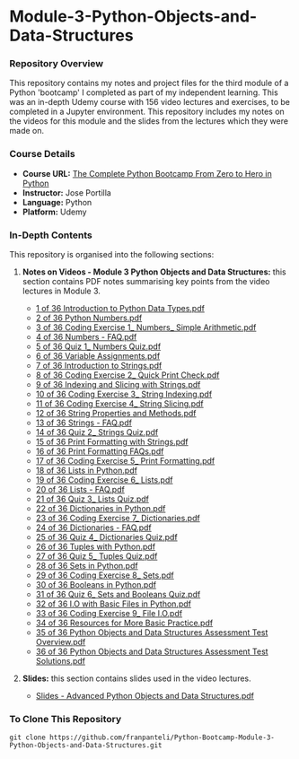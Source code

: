 # Module-3-Python-Objects-and-Data-Structures
### Repository Overview

This repository contains my notes and project files for the third module of a Python 'bootcamp' I completed as part of my independent learning. This was an in-depth Udemy course with 156 video lectures and exercises, to be completed in a Jupyter environment. This repository includes my notes on the videos for this module and the slides from the lectures which they were made on.

### Course Details
- **Course URL:** [The Complete Python Bootcamp From Zero to Hero in Python](https://www.udemy.com/course/complete-python-bootcamp/?couponCode=ST18MT62524)
- **Instructor:** Jose Portilla
- **Language:** Python
- **Platform:** Udemy

### In-Depth Contents
This repository is organised into the following sections:

1. **Notes on Videos - Module 3 Python Objects and Data Structures:**
   this section contains PDF notes summarising key points from the video lectures in Module 3.
   - [1 of 36 Introduction to Python Data Types.pdf](Notes%20on%20Videos%20-%20Module%203%20Python%20Objects%20and%20Data%20Structures/1%20of%2036%20Introduction%20to%20Python%20Data%20Types.pdf)
   - [2 of 36 Python Numbers.pdf](Notes%20on%20Videos%20-%20Module%203%20Python%20Objects%20and%20Data%20Structures/2%20of%2036%20Python%20Numbers.pdf)
   - [3 of 36 Coding Exercise 1_ Numbers_ Simple Arithmetic.pdf](Notes%20on%20Videos%20-%20Module%203%20Python%20Objects%20and%20Data%20Structures/3%20of%2036%20Coding%20Exercise%201_%20Numbers_%20Simple%20Arithmetic.pdf)
   - [4 of 36 Numbers - FAQ.pdf](Notes%20on%20Videos%20-%20Module%203%20Python%20Objects%20and%20Data%20Structures/4%20of%2036%20Numbers%20-%20FAQ.pdf)
   - [5 of 36 Quiz 1_ Numbers Quiz.pdf](Notes%20on%20Videos%20-%20Module%203%20Python%20Objects%20and%20Data%20Structures/5%20of%2036%20Quiz%201_%20Numbers%20Quiz.pdf)
   - [6 of 36 Variable Assignments.pdf](Notes%20on%20Videos%20-%20Module%203%20Python%20Objects%20and%20Data%20Structures/6%20of%2036%20Variable%20Assignments.pdf)
   - [7 of 36 Introduction to Strings.pdf](Notes%20on%20Videos%20-%20Module%203%20Python%20Objects%20and%20Data%20Structures/7%20of%2036%20Introduction%20to%20Strings.pdf)
   - [8 of 36 Coding Exercise 2_ Quick Print Check.pdf](Notes%20on%20Videos%20-%20Module%203%20Python%20Objects%20and%20Data%20Structures/8%20of%2036%20Coding%20Exercise%202_%20Quick%20Print%20Check.pdf)
   - [9 of 36 Indexing and Slicing with Strings.pdf](Notes%20on%20Videos%20-%20Module%203%20Python%20Objects%20and%20Data%20Structures/9%20of%2036%20Indexing%20and%20Slicing%20with%20Strings.pdf)
   - [10 of 36 Coding Exercise 3_ String Indexing.pdf](Notes%20on%20Videos%20-%20Module%203%20Python%20Objects%20and%20Data%20Structures/10%20of%2036%20Coding%20Exercise%203_%20String%20Indexing.pdf)
   - [11 of 36 Coding Exercise 4_ String Slicing.pdf](Notes%20on%20Videos%20-%20Module%203%20Python%20Objects%20and%20Data%20Structures/11%20of%2036%20Coding%20Exercise%204_%20String%20Slicing.pdf)
   - [12 of 36 String Properties and Methods.pdf](Notes%20on%20Videos%20-%20Module%203%20Python%20Objects%20and%20Data%20Structures/12%20of%2036%20String%20Properties%20and%20Methods.pdf)
   - [13 of 36 Strings - FAQ.pdf](Notes%20on%20Videos%20-%20Module%203%20Python%20Objects%20and%20Data%20Structures/13%20of%2036%20Strings%20-%20FAQ.pdf)
   - [14 of 36 Quiz 2_ Strings Quiz.pdf](Notes%20on%20Videos%20-%20Module%203%20Python%20Objects%20and%20Data%20Structures/14%20of%2036%20Quiz%202_%20Strings%20Quiz.pdf)
   - [15 of 36 Print Formatting with Strings.pdf](Notes%20on%20Videos%20-%20Module%203%20Python%20Objects%20and%20Data%20Structures/15%20of%2036%20Print%20Formatting%20with%20Strings.pdf)
   - [16 of 36 Print Formatting FAQs.pdf](Notes%20on%20Videos%20-%20Module%203%20Python%20Objects%20and%20Data%20Structures/16%20of%2036%20Print%20Formatting%20FAQs.pdf)
   - [17 of 36 Coding Exercise 5_ Print Formatting.pdf](Notes%20on%20Videos%20-%20Module%203%20Python%20Objects%20and%20Data%20Structures/17%20of%2036%20Coding%20Exercise%205_%20Print%20Formatting.pdf)
   - [18 of 36 Lists in Python.pdf](Notes%20on%20Videos%20-%20Module%203%20Python%20Objects%20and%20Data%20Structures/18%20of%2036%20Lists%20in%20Python.pdf)
   - [19 of 36 Coding Exercise 6_ Lists.pdf](Notes%20on%20Videos%20-%20Module%203%20Python%20Objects%20and%20Data%20Structures/19%20of%2036%20Coding%20Exercise%206_%20Lists.pdf)
   - [20 of 36 Lists - FAQ.pdf](Notes%20on%20Videos%20-%20Module%203%20Python%20Objects%20and%20Data%20Structures/20%20of%2036%20Lists%20-%20FAQ.pdf)
   - [21 of 36 Quiz 3_ Lists Quiz.pdf](Notes%20on%20Videos%20-%20Module%203%20Python%20Objects%20and%20Data%20Structures/21%20of%2036%20Quiz%203_%20Lists%20Quiz.pdf)
   - [22 of 36 Dictionaries in Python.pdf](Notes%20on%20Videos%20-%20Module%203%20Python%20Objects%20and%20Data%20Structures/22%20of%2036%20Dictionaries%20in%20Python.pdf)
   - [23 of 36 Coding Exercise 7_ Dictionaries.pdf](Notes%20on%20Videos%20-%20Module%203%20Python%20Objects%20and%20Data%20Structures/23%20of%2036%20Coding%20Exercise%207_%20Dictionaries.pdf)
   - [24 of 36 Dictionaries - FAQ.pdf](Notes%20on%20Videos%20-%20Module%203%20Python%20Objects%20and%20Data%20Structures/24%20of%2036%20Dictionaries%20-%20FAQ.pdf)
   - [25 of 36 Quiz 4_ Dictionaries Quiz.pdf](Notes%20on%20Videos%20-%20Module%203%20Python%20Objects%20and%20Data%20Structures/25%20of%2036%20Quiz%204_%20Dictionaries%20Quiz.pdf)
   - [26 of 36 Tuples with Python.pdf](Notes%20on%20Videos%20-%20Module%203%20Python%20Objects%20and%20Data%20Structures/26%20of%2036%20Tuples%20with%20Python.pdf)
   - [27 of 36 Quiz 5_ Tuples Quiz.pdf](Notes%20on%20Videos%20-%20Module%203%20Python%20Objects%20and%20Data%20Structures/27%20of%2036%20Quiz%205_%20Tuples%20Quiz.pdf)
   - [28 of 36 Sets in Python.pdf](Notes%20on%20Videos%20-%20Module%203%20Python%20Objects%20and%20Data%20Structures/28%20of%2036%20Sets%20in%20Python.pdf)
   - [29 of 36 Coding Exercise 8_ Sets.pdf](Notes%20on%20Videos%20-%20Module%203%20Python%20Objects%20and%20Data%20Structures/29%20of%2036%20Coding%20Exercise%208_%20Sets.pdf)
   - [30 of 36 Booleans in Python.pdf](Notes%20on%20Videos%20-%20Module%203%20Python%20Objects%20and%20Data%20Structures/30%20of%2036%20Booleans%20in%20Python.pdf)
   - [31 of 36 Quiz 6_ Sets and Booleans Quiz.pdf](Notes%20on%20Videos%20-%20Module%203%20Python%20Objects%20and%20Data%20Structures/31%20of%2036%20Quiz%206_%20Sets%20and%20Booleans%20Quiz.pdf)
   - [32 of 36 I.O with Basic Files in Python.pdf](Notes%20on%20Videos%20-%20Module%203%20Python%20Objects%20and%20Data%20Structures/32%20of%2036%20I.O%20with%20Basic%20Files%20in%20Python.pdf)
   - [33 of 36 Coding Exercise 9_ File I.O.pdf](Notes%20on%20Videos%20-%20Module%203%20Python%20Objects%20and%20Data%20Structures/33%20of%2036%20Coding%20Exercise%209_%20File%20I.O.pdf)
   - [34 of 36 Resources for More Basic Practice.pdf](Notes%20on%20Videos%20-%20Module%203%20Python%20Objects%20and%20Data%20Structures/34%20of%2036%20Resources%20for%20More%20Basic%20Practice.pdf)
   - [35 of 36 Python Objects and Data Structures Assessment Test Overview.pdf](Notes%20on%20Videos%20-%20Module%203%20Python%20Objects%20and%20Data%20Structures/35%20of%2036%20Python%20Objects%20and%20Data%20Structures%20Assessment%20Test%20Overview.pdf)
   - [36 of 36 Python Objects and Data Structures Assessment Test Solutions.pdf](Notes%20on%20Videos%20-%20Module%203%20Python%20Objects%20and%20Data%20Structures/36%20of%2036%20Python%20Objects%20and%20Data%20Structures%20Assessment%20Test%20Solutions.pdf)

2. **Slides:**
   this section contains slides used in the video lectures.
   - [Slides - Advanced Python Objects and Data Structures.pdf](Slides%20-%20Advanced%20Python%20Objects%20and%20Data%20Structures.pdf)

### To Clone This Repository
```
git clone https://github.com/franpanteli/Python-Bootcamp-Module-3-Python-Objects-and-Data-Structures.git
```